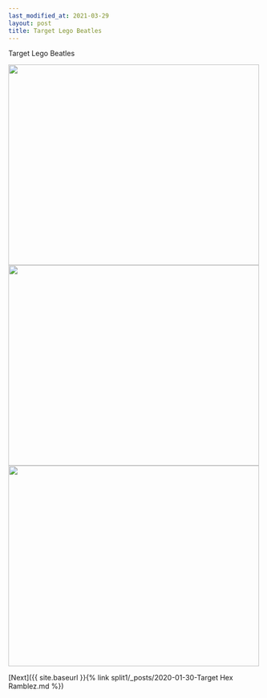 ```yaml
---
last_modified_at: 2021-03-29
layout: post
title: Target Lego Beatles  
---
```


Target Lego Beatles 

<img src="{{ site.baseurl }}/images/Target Lego Beatles 1.jpg" class="responsive" width="500" height="400" />

<img src="{{ site.baseurl }}/images/Target Lego Beatles 2.jpg" class="responsive" width="500" height="400" />

<img src="{{ site.baseurl }}/images/Target Lego Beatles 3.jpg" class="responsive" width="500" height="400" />


[Next]({{ site.baseurl }}{% link split1/_posts/2020-01-30-Target Hex Ramblez.md %})
